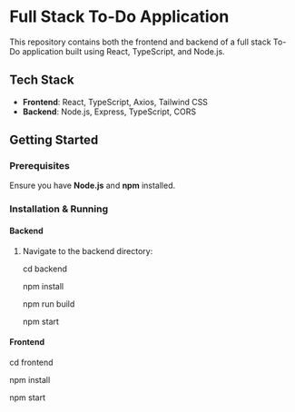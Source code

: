 # Full Stack To-Do Application

This repository contains both the frontend and backend of a full stack To-Do application built using React, TypeScript, and Node.js.

## Tech Stack

- **Frontend**: React, TypeScript, Axios, Tailwind CSS
- **Backend**: Node.js, Express, TypeScript, CORS

## Getting Started

### Prerequisites

Ensure you have **Node.js** and **npm** installed.

### Installation & Running

#### Backend

1. Navigate to the backend directory:

   cd backend
   
   npm install

   npm run build

   npm start

#### Frontend

cd frontend

npm install

npm start
